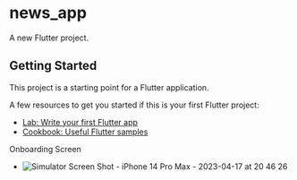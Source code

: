 # news_app

A new Flutter project.

## Getting Started

This project is a starting point for a Flutter application.

A few resources to get you started if this is your first Flutter project:

- [Lab: Write your first Flutter app](https://docs.flutter.dev/get-started/codelab)
- [Cookbook: Useful Flutter samples](https://docs.flutter.dev/cookbook)

Onboarding Screen
- ![Simulator Screen Shot - iPhone 14 Pro Max - 2023-04-17 at 20 46 26](https://user-images.githubusercontent.com/96490513/232533222-77c227f9-e75c-4d73-bc47-96152861aa99.png)
